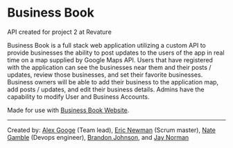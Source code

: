 # Business Book

API created for project 2 at Revature

Business Book is a full stack web application utilizing a custom API to provide businesses the ability to post updates to the users of the app in real time on a map supplied by Google Maps API. Users that have registered with the application can see the businesses near them and their posts / updates, review those businesses, and set their favorite businesses. Business owners will be able to add their business to the application map, add posts / updates, and edit their business details. Admins have the capability to modify User and Business Accounts.

Made for use with [Business Book Website](https://github.com/NateGamble/business_book_website).
















---
Created by: [Alex Googe](https://github.com/darkspearrai) (Team lead), [Eric Newman](https://github.com/enewmanMN) (Scrum master), [Nate Gamble](https://github.com/NateGamble) (Devops engineer), [Brandon Johnson](https://github.com/BrandonJohnson777), and [Jay Norman](https://github.com/jaynorman1920)
